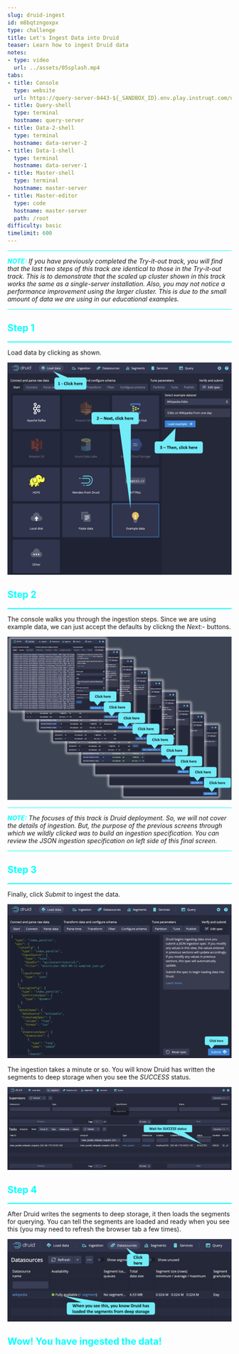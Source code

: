 ```yaml
---
slug: druid-ingest
id: m8bqtzngoxpx
type: challenge
title: Let's Ingest Data into Druid
teaser: Learn how to ingest Druid data
notes:
- type: video
  url: ../assets/05splash.mp4
tabs:
- title: Console
  type: website
  url: https://query-server-8443-${_SANDBOX_ID}.env.play.instruqt.com/unified-console.html
- title: Query-shell
  type: terminal
  hostname: query-server
- title: Data-2-shell
  type: terminal
  hostname: data-server-2
- title: Data-1-shell
  type: terminal
  hostname: data-server-1
- title: Master-shell
  type: terminal
  hostname: master-server
- title: Master-editor
  type: code
  hostname: master-server
  path: /root
difficulty: basic
timelimit: 600
---
```


<hr style="background-color:cyan">
<p><span style="color:cyan"><strong><em>NOTE:</em></strong></span> <i>If you have previously completed the Try-it-out track, you will find that the last two steps of this track are identical to those in the Try-it-out track.
This is to demonstrate that the scaled up cluster shown in this track works the same as a single-server installation.
Also, you may not notice a performance improvement using the larger cluster.
This is due to the small amount of data we are using in our educational examples.</i>
<hr style="background-color:cyan">


<h2 style="color:cyan">Step 1</h2><hr style="color:cyan;background-color:cyan;height:2px">

Load data by clicking as shown.

<a href="#img-2">
  <img alt="Load data" src="../assets/LoadData.png" />
</a>

<a href="#" class="lightbox" id="img-2">
  <img alt="Load data" src="../assets/LoadData.png" />
</a>

<h2 style="color:cyan">Step 2</h2><hr style="color:cyan;background-color:cyan;height:2px">

The console walks you through the ingestion steps.
Since we are using example data, we can just accept the defaults by clickng the _Next:-_ buttons.

<a href="#img-3">
  <img alt="Click next" src="../assets/ClickWildly.png" />
</a>

<a href="#" class="lightbox" id="img-3">
  <img alt="Click next" src="../assets/ClickWildly.png" />
</a>

<hr style="background-color:cyan">
<p><span style="color:cyan"><strong><em>NOTE:</em></strong></span> <i>The focuses of this track is Druid deployment.
So, we will not cover the details of ingestion.
But, the purpose of the previous screens through which we wildly clicked was to build an ingestion specification.
You can review the JSON ingestion specification on left side of this final screen.</i>
<hr style="background-color:cyan">

<h2 style="color:cyan">Step 3</h2><hr style="color:cyan;background-color:cyan;height:2px">

Finally, click _Submit_ to ingest the data.

<a href="#img-4-1">
  <img alt="Click submit" src="../assets/ClickSubmit.png" />
</a>

<a href="#" class="lightbox" id="img-4-1">
  <img alt="Click submit" src="../assets/ClickSubmit.png" />
</a>

The ingestion takes a minute or so.
You will know Druid has written the segments to deep storage when you see the _SUCCESS_ status.

<a href="#img-4-2">
  <img alt="Wait for SUCCESS" src="../assets/WaitForSuccess.png" />
</a>

<a href="#" class="lightbox" id="img-4-2">
  <img alt="Wait for SUCCESS" src="../assets/WaitForSuccess.png" />
</a>

<h2 style="color:cyan">Step 4</h2><hr style="color:cyan;background-color:cyan;height:2px">

After Druid writes the segments to deep storage, it then loads the segments for querying.
You can tell the segments are loaded and ready when you see this (you may need to refresh the browser tab a few times).

<a href="#img-5">
  <img alt="Segments Loaded" src="../assets/SegmentsLoaded.png" />
</a>

<a href="#" class="lightbox" id="img-5">
  <img alt="Segments Loaded" src="../assets/SegmentsLoaded.png" />
</a>

<h2 style="color:cyan">Wow! You have ingested the data!</h2>

<style type="text/css" rel="stylesheet">
.lightbox { display: none; position: fixed; justify-content: center; align-items: center; z-index: 999; top: 0; left: 0; right: 0; bottom: 0; padding: 1rem; background: rgba(0, 0, 0, 0.8); }
.lightbox:target { display: flex; }
.lightbox img { max-height: 100% }
.thumbnail:hover {
    position:fixed;
    top:-25px;
    left:-35px;
    width:500px;
    height:auto;
    display:block;
    z-index:999;
}
</style>
